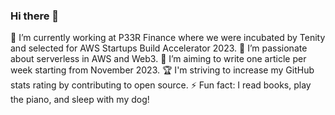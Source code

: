 ### Hi there 👋

<!--
**abdurahim50/abdurahim50** is a ✨ _special_ ✨ repository because its `README.md` (this file) appears on your GitHub profile.

Here are some ideas to get you started:

- 🔭 I’m currently working on ...
- 🌱 I’m currently learning ...
- 👯 I’m looking to collaborate on ...
- 🤔 I’m looking for help with ...
- 💬 Ask me about ...
- 📫 How to reach me: ...
- 😄 Pronouns: ...
- ⚡ Fun fact: ...
-->
🔭 I’m currently working at P33R Finance where we were incubated by Tenity and selected for AWS Startups Build Accelerator 2023.
🌱 I’m passionate about serverless in AWS and Web3.
📝 I’m aiming to write one article per week starting from November 2023.
🏆 I'm striving to increase my GitHub stats rating by contributing to open source.
⚡ Fun fact: I read books, play the piano, and sleep with my dog!
